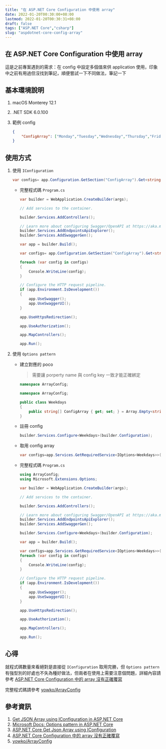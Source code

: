 ```yaml
---
title: "在 ASP.NET Core Configuration 中使用 array"
date: 2022-01-20T00:30:00+08:00
lastmod: 2022-01-20T00:30:31+08:00
draft: false
tags: ["ASP.NET Core","csharp"]
slug: "aspdotnet-core-config-array"
---
```


## 在 ASP.NET Core Configuration 中使用 array

這是之前專案遇到的需求：在 config 中設定多個值來供 application 使用，印象中之前有用過但沒找到筆記，順便嘗試一下不同做法，筆記一下

## 基本環境說明

1. macOS Monterey 12.1
2. .NET SDK 6.0.100
3. 範例 config

    ```json
    {
        "ConfigArray": ["Monday","Tuesday","Wednesday","Thursday","Friday","Saturday","Sunday"]
    }
    ```

## 使用方式

1. 使用 `IConfiguration`

    ```cs
    var configs= app.Configuration.GetSection("ConfigArray").Get<string[]>();
    ```

    - 完整程式碼 `Program.cs`

        ```cs
        var builder = WebApplication.CreateBuilder(args);

        // Add services to the container.

        builder.Services.AddControllers();

        // Learn more about configuring Swagger/OpenAPI at https://aka.ms/aspnetcore/swashbuckle
        builder.Services.AddEndpointsApiExplorer();
        builder.Services.AddSwaggerGen();

        var app = builder.Build();

        var configs= app.Configuration.GetSection("ConfigArray").Get<string[]>();

        foreach (var config in configs)
        {
            Console.WriteLine(config);
        }

        // Configure the HTTP request pipeline.
        if (app.Environment.IsDevelopment())
        {
            app.UseSwagger();
            app.UseSwaggerUI();
        }

        app.UseHttpsRedirection();

        app.UseAuthorization();

        app.MapControllers();

        app.Run();
        ```

2. 使用 `Options pattern`

    - 建立對應的 poco

        > 需要讓 porperty name 與 config key 一致才能正確綁定

        ```cs
        namespace ArrayConfig;

        namespace ArrayConfig;

        public class Weekdays
        {
            public string[] ConfigArray { get; set; } = Array.Empty<string>();
        }
        ```

    - 註冊 config

        ```cs
        builder.Services.Configure<Weekdays>(builder.Configuration);
        ```

    - 取用 config array

        ```cs
        var configs=app.Services.GetRequiredService<IOptions<Weekdays>>()?.Value.ConfigArray;
        ```

    - 完整程式碼 `Program.cs`

        ```cs
        using ArrayConfig;
        using Microsoft.Extensions.Options;

        var builder = WebApplication.CreateBuilder(args);

        // Add services to the container.

        builder.Services.AddControllers();

        // Learn more about configuring Swagger/OpenAPI at https://aka.ms/aspnetcore/swashbuckle
        builder.Services.AddEndpointsApiExplorer();
        builder.Services.AddSwaggerGen();

        builder.Services.Configure<Weekdays>(builder.Configuration);

        var app = builder.Build();

        var configs=app.Services.GetRequiredService<IOptions<Weekdays>>()?.Value.ConfigArray;
        foreach (var config in configs)
        {
            Console.WriteLine(config);
        }

        // Configure the HTTP request pipeline.
        if (app.Environment.IsDevelopment())
        {
            app.UseSwagger();
            app.UseSwaggerUI();
        }

        app.UseHttpsRedirection();

        app.UseAuthorization();

        app.MapControllers();

        app.Run();
        ```

## 心得

就程式碼數量來看絕對是直接從 `IConfiguration` 取用完勝，但 `Options pattern` 有強型別的好處也不失為種好做法，但兩者在使用上需要注意個問題，詳細內容請參考 [ASP.NET Core Configuration 中的 array 沒有正確覆寫](/aspdotnet-core-config-array-not-override)

完整程式碼請參考 [yowko/ArrayConfig](https://github.com/yowko/ArrayConfig)

## 參考資訊

1. [Get JSON Array using IConfiguration in ASP.NET Core](https://www.thecodebuzz.com/get-json-array-using-iconfiguration-apsettings-json-asp-net-core/)
2. [Microsoft Docs: Options pattern in ASP.NET Core](https://docs.microsoft.com/en-us/aspnet/core/fundamentals/configuration/options?view=aspnetcore-6.0&WT.mc_id=DOP-MVP-5002594)
3. [ASP.NET Core Get Json Array using IConfiguration](https://stackoverflow.com/questions/41329108/asp-net-core-get-json-array-using-iconfiguration)
4. [ASP.NET Core Configuration 中的 array 沒有正確覆寫](/aspdotnet-core-config-array-not-override)
5. [yowko/ArrayConfig](https://github.com/yowko/ArrayConfig)
